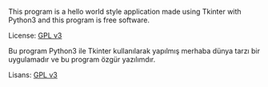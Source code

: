 This program is a hello world style application made using Tkinter with Python3 and this program is free software.

License: [GPL v3](https://www.gnu.org/licences/gpl-3.0.txt)


Bu program Python3 ile Tkinter kullanılarak yapılmış merhaba dünya tarzı bir uygulamadır ve bu program özgür yazılımdır.

Lisans: [GPL v3](https://www.gnu.org/licenses/gpl-3.0.txt)
